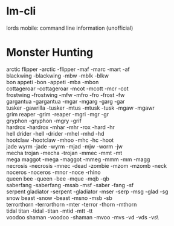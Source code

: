 # lm-cli
lords mobile: command line information (unofficial)

# Monster Hunting
arctic flipper          -arctic -flipper -maf -marc -mart -af\
blackwing               -blackwing -mbw -mblk -blkw\
bon appeti              -bon -appeti -mba -mbon\
cottageroar             -cottageroar -mcot -mcott -mcr -cot\
frostwing               -frostwing -mfw -mfro -fro -frost -fw\
gargantua               -gargantua -mgar -mgarg -garg -gar\
tusker                  -gawrilla -tusker -mtus -mtusk -tusk -mgaw -mgawr\
grim reaper             -grim -reaper -mgri -mgr -gr\
gryphon                 -gryphon -mgry -grif\
hardrox                 -hardrox -mhar -mhr -rox -hard -hr\
hell drider             -hell -drider -mhel -mhd -hd\
hootclaw                -hootclaw -mhoo -mhc -hc -hoot\
jade wyrm               -jade -wyrm -mjad -mjw -worm -jw\
mecha trojan            -mecha -trojan -mmec -mmt -mt\
mega maggot             -mega -maggot -mmeg -mmm -mm -magg\
necrosis                -necrosis -mnec -dead -zombie -mzom -mzomb -neck\
noceros                 -noceros -mnor -noce -rhino\
queen bee               -queen -bee -mque -mqb -qb\
saberfang               -saberfang -msab -msf -saber -fang -sf\
serpent gladiator       -serpent -gladiator -mser -serp -msg -glad -sg\
snow beast              -snow -beast -msno -msb -sb\
terrorthorn             -terrorthorn -mter -terror -thorn -mthorn\
tidal titan             -tidal -titan -mtid -mtt -tt\
voodoo shaman           -voodoo -shaman -mvoo -mvs -vd -vds -vs\
